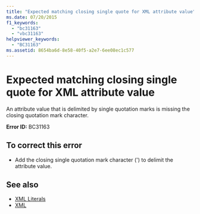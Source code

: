 ```yaml
---
title: "Expected matching closing single quote for XML attribute value"
ms.date: 07/20/2015
f1_keywords: 
  - "bc31163"
  - "vbc31163"
helpviewer_keywords: 
  - "BC31163"
ms.assetid: 8654ba6d-8e58-40f5-a2e7-6ee08ec1c577
---
```

# Expected matching closing single quote for XML attribute value
An attribute value that is delimited by single quotation marks is missing the closing quotation mark character.  
  
 **Error ID:** BC31163  
  
## To correct this error  
  
- Add the closing single quotation mark character (') to delimit the attribute value.  
  
## See also

- [XML Literals](../language-reference/xml-literals/index.md)
- [XML](../programming-guide/language-features/xml/index.md)
